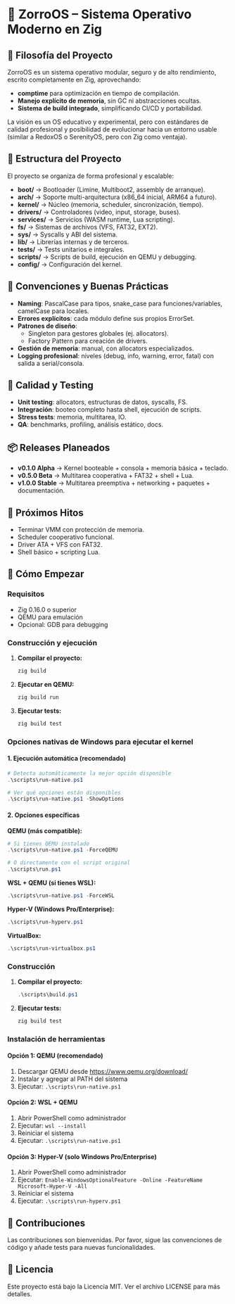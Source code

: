 # 🦊 ZorroOS – Sistema Operativo Moderno en Zig

## 🎯 Filosofía del Proyecto

ZorroOS es un sistema operativo modular, seguro y de alto rendimiento, escrito completamente en Zig, aprovechando:

- **comptime** para optimización en tiempo de compilación.
- **Manejo explícito de memoria**, sin GC ni abstracciones ocultas.
- **Sistema de build integrado**, simplificando CI/CD y portabilidad.

La visión es un OS educativo y experimental, pero con estándares de calidad profesional y posibilidad de evolucionar hacia un entorno usable (similar a RedoxOS o SerenityOS, pero con Zig como ventaja).

## 📁 Estructura del Proyecto

El proyecto se organiza de forma profesional y escalable:

- **boot/** → Bootloader (Limine, Multiboot2, assembly de arranque).
- **arch/** → Soporte multi-arquitectura (x86_64 inicial, ARM64 a futuro).
- **kernel/** → Núcleo (memoria, scheduler, sincronización, tiempo).
- **drivers/** → Controladores (video, input, storage, buses).
- **services/** → Servicios (WASM runtime, Lua scripting).
- **fs/** → Sistemas de archivos (VFS, FAT32, EXT2).
- **sys/** → Syscalls y ABI del sistema.
- **lib/** → Librerías internas y de terceros.
- **tests/** → Tests unitarios e integrales.
- **scripts/** → Scripts de build, ejecución en QEMU y debugging.
- **config/** → Configuración del kernel.

## 📝 Convenciones y Buenas Prácticas

- **Naming**: PascalCase para tipos, snake_case para funciones/variables, camelCase para locales.
- **Errores explícitos**: cada módulo define sus propios ErrorSet.
- **Patrones de diseño**:
  - Singleton para gestores globales (ej. allocators).
  - Factory Pattern para creación de drivers.
- **Gestión de memoria**: manual, con allocators especializados.
- **Logging profesional**: niveles (debug, info, warning, error, fatal) con salida a serial/consola.

## 🧪 Calidad y Testing

- **Unit testing**: allocators, estructuras de datos, syscalls, FS.
- **Integración**: booteo completo hasta shell, ejecución de scripts.
- **Stress tests**: memoria, multitarea, IO.
- **QA**: benchmarks, profiling, análisis estático, docs.

## 📦 Releases Planeados

- **v0.1.0 Alpha** → Kernel booteable + consola + memoria básica + teclado.
- **v0.5.0 Beta** → Multitarea cooperativa + FAT32 + shell + Lua.
- **v1.0.0 Stable** → Multitarea preemptiva + networking + paquetes + documentación.

## 🎯 Próximos Hitos

- Terminar VMM con protección de memoria.
- Scheduler cooperativo funcional.
- Driver ATA + VFS con FAT32.
- Shell básico + scripting Lua.

## 🚀 Cómo Empezar

### Requisitos

- Zig 0.16.0 o superior
- QEMU para emulación
- Opcional: GDB para debugging

### Construcción y ejecución

1. **Compilar el proyecto:**
   ```bash
   zig build
   ```

2. **Ejecutar en QEMU:**
   ```bash
   zig build run
   ```

3. **Ejecutar tests:**
   ```bash
   zig build test
   ```

### Opciones nativas de Windows para ejecutar el kernel

#### 1. Ejecución automática (recomendado)
```powershell
# Detecta automáticamente la mejor opción disponible
.\scripts\run-native.ps1

# Ver qué opciones están disponibles
.\scripts\run-native.ps1 -ShowOptions
```

#### 2. Opciones específicas

**QEMU (más compatible):**
```powershell
# Si tienes QEMU instalado
.\scripts\run-native.ps1 -ForceQEMU

# O directamente con el script original
.\scripts\run.ps1
```

**WSL + QEMU (si tienes WSL):**
```powershell
.\scripts\run-native.ps1 -ForceWSL
```

**Hyper-V (Windows Pro/Enterprise):**
```powershell
.\scripts\run-hyperv.ps1
```

**VirtualBox:**
```powershell
.\scripts\run-virtualbox.ps1
```

### Construcción

1. **Compilar el proyecto:**
   ```powershell
   .\scripts\build.ps1
   ```

2. **Ejecutar tests:**
   ```powershell
   zig build test
   ```

### Instalación de herramientas

#### Opción 1: QEMU (recomendado)
1. Descargar QEMU desde https://www.qemu.org/download/
2. Instalar y agregar al PATH del sistema
3. Ejecutar: `.\scripts\run-native.ps1`

#### Opción 2: WSL + QEMU
1. Abrir PowerShell como administrador
2. Ejecutar: `wsl --install`
3. Reiniciar el sistema
4. Ejecutar: `.\scripts\run-native.ps1`

#### Opción 3: Hyper-V (solo Windows Pro/Enterprise)
1. Abrir PowerShell como administrador
2. Ejecutar: `Enable-WindowsOptionalFeature -Online -FeatureName Microsoft-Hyper-V -All`
3. Reiniciar el sistema
4. Ejecutar: `.\scripts\run-hyperv.ps1`

## 👥 Contribuciones

Las contribuciones son bienvenidas. Por favor, sigue las convenciones de código y añade tests para nuevas funcionalidades.

## 📄 Licencia

Este proyecto está bajo la Licencia MIT. Ver el archivo LICENSE para más detalles.